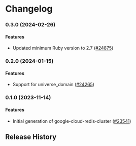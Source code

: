# Changelog

### 0.3.0 (2024-02-26)

#### Features

* Updated minimum Ruby version to 2.7 ([#24875](https://github.com/googleapis/google-cloud-ruby/issues/24875)) 

### 0.2.0 (2024-01-15)

#### Features

* Support for universe_domain ([#24265](https://github.com/googleapis/google-cloud-ruby/issues/24265)) 

### 0.1.0 (2023-11-14)

#### Features

* Initial generation of google-cloud-redis-cluster ([#23541](https://github.com/googleapis/google-cloud-ruby/issues/23541)) 

## Release History
